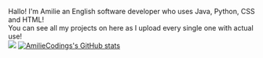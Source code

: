 Hallo! I'm Amilie an English software developer who uses Java, Python, CSS and HTML!<br>
You can see all my projects on here as I upload every single one with actual use!<br>
![](https://komarev.com/ghpvc/?username=AmilieCoding)
[![AmilieCodings's GitHub stats](https://github-readme-stats.vercel.app/api?username=AmilieCoding&show_icons=true&theme=tokyonight)](https://github.com/anuraghazra/github-readme-stats)
